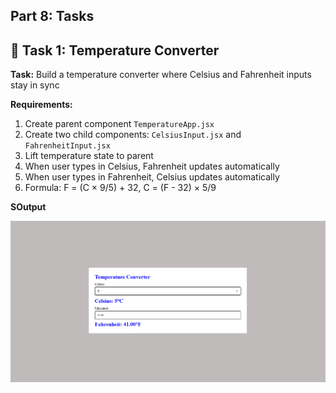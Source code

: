 ## **Part 8: Tasks**

## 🎯 Task 1: Temperature Converter

**Task:** Build a temperature converter where Celsius and Fahrenheit inputs stay in sync

**Requirements:**
1. Create parent component `TemperatureApp.jsx`
2. Create two child components: `CelsiusInput.jsx` and `FahrenheitInput.jsx`
3. Lift temperature state to parent
4. When user types in Celsius, Fahrenheit updates automatically
5. When user types in Fahrenheit, Celsius updates automatically
6. Formula: F = (C × 9/5) + 32, C = (F - 32) × 5/9

**SOutput**

![alt text](<Screenshot 2025-10-26 164842.png>)